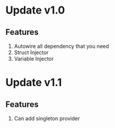 # Update v1.0
## Features
1. Autowire all dependency that you need
2. Struct Injector
3. Variable Injector

# Update v1.1
## Features
1. Can add singleton provider